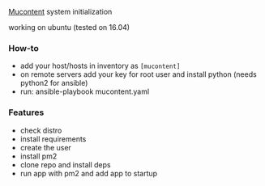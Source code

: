 [Mucontent](https://github.com/anddimario/mucontent) system initialization

working on ubuntu (tested on 16.04)

### How-to
- add your host/hosts in inventory as `[mucontent]`
- on remote servers add your key for root user and install python (needs python2 for ansible)
- run: ansible-playbook mucontent.yaml

### Features
- check distro
- install requirements
- create the user
- install pm2
- clone repo and install deps
- run app with pm2 and add app to startup
